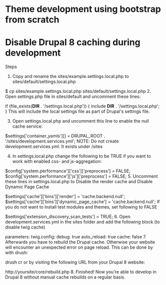 
# Theme development using bootstrap from scratch

# Disable Drupal 8 caching during development

Steps
1. Copy and rename the sites/example.settings.local.php to sites/default/settings.local.php

$ cp sites/example.settings.local.php sites/default/settings.local.php
2. Open settings.php file in sites/default and uncomment these lines:

 if (file_exists(__DIR__ . '/settings.local.php')) {
   include __DIR__ . '/settings.local.php';
 }
This will include the local settings file as part of Drupal's settings file.

3. Open settings.local.php and uncomment this line to enable the null cache service:

$settings['container_yamls'][] = DRUPAL_ROOT . '/sites/development.services.yml';
NOTE: Do not create development.services.yml. It exists under /sites

4. In settings.local.php change the following to be TRUE if you want to work with enabled css- and js-aggregation:

$config['system.performance']['css']['preprocess'] = FALSE;
$config['system.performance']['js']['preprocess'] = FALSE;
5. Uncomment these lines in settings.local.php to Disable the render cache and Disable Dynamic Page Cache

$settings['cache']['bins']['render'] = 'cache.backend.null';
$settings['cache']['bins']['dynamic_page_cache'] = 'cache.backend.null';
If you do not want to install test modules and themes, set following to FALSE

$settings['extension_discovery_scan_tests'] = TRUE;
6. Open development.services.yml in the sites folder and add the following block (to disable twig cache)

parameters:
  twig.config:
    debug: true
    auto_reload: true
    cache: false
7. Afterwards you have to rebuild the Drupal cache. Otherwise your website will encounter an unexpected error on page reload. This can be done by with drush:

drush cr
or by visiting the following URL from your Drupal 8 website:

http://yoursite/core/rebuild.php
8. Finished! Now you're able to develop in Drupal 8 without manual cache rebuilds on a regular basis.
